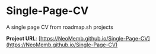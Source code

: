 # Single-Page-CV
A single page CV from roadmap.sh projects

**Project URL**: [https://NeoMemb.github.io/Single-Page-CV](https://NeoMemb.github.io/Single-Page-CV)
